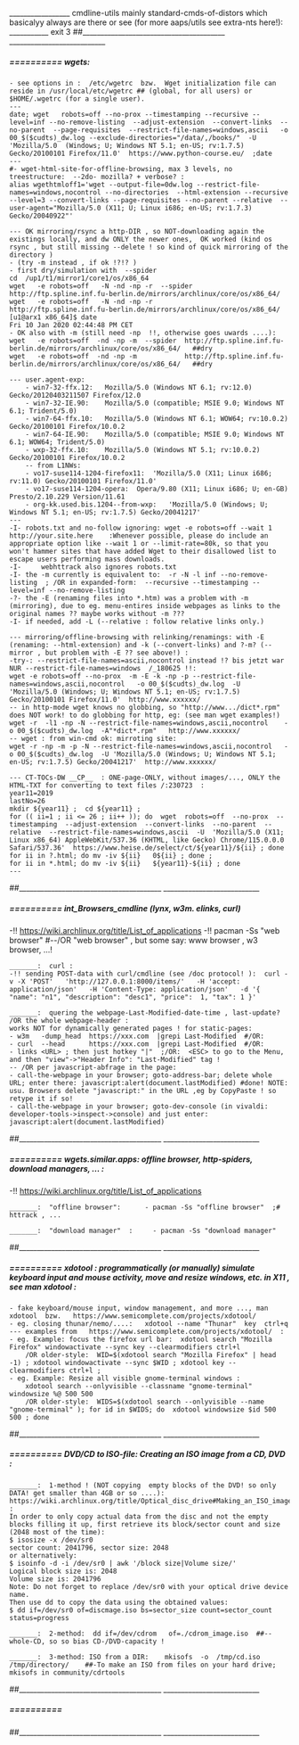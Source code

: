 _________________ cmdline-utils mainly standard-cmds-of-distors which basicalyy always are there or see (for more aaps/utils see extra-nts here!): ___________
exit 3
##________________________________________  ___________________________


#####  ==========  wgets:

	- see options in :  /etc/wgetrc  bzw.  Wget initialization file can reside in /usr/local/etc/wgetrc ## (global, for all users) or $HOME/.wgetrc (for a single user).
	---
	date; wget   robots=off --no-prox --timestamping --recursive --level=inf --no-remove-listing  --adjust-extension  --convert-links  --no-parent  --page-requisites  --restrict-file-names=windows,ascii   -o 00_$($cudts)_dw.log --exclude-directories="/data/,/books/"  -U 'Mozilla/5.0  (Windows; U; Windows NT 5.1; en-US; rv:1.7.5) Gecko/20100101 Firefox/11.0'  https://www.python-course.eu/  ;date
	---
	#- wget-html-site-for-offline-browsing, max 3 levels, no treestructure:  --2do- mozilla? + verbose? :
	alias wgethtmloff1='wget --output-file=0dw.log --restrict-file-names=windows,nocontrol --no-directories  --html-extension --recursive --level=3 --convert-links --page-requisites --no-parent --relative  --user-agent="Mozilla/5.0 (X11; U; Linux i686; en-US; rv:1.7.3) Gecko/20040922"'

	--- OK mirroring/rsync a http-DIR , so NOT-downloading again the existings locally, and dw ONLY the newer ones,  OK worked (kind os rsync , but still missing --delete ! so kind of quick mirroring of the directory )
	- (try -m instead , if ok !?!? )
	- first dry/simulation with  --spider
	cd  /up1/t1/mirror1/core1/os/x86_64
	wget   -e robots=off   -N -nd -np -r  --spider  http://ftp.spline.inf.fu-berlin.de/mirrors/archlinux/core/os/x86_64/
	wget   -e robots=off   -N -nd -np -r            http://ftp.spline.inf.fu-berlin.de/mirrors/archlinux/core/os/x86_64/
	[u1@arx1 x86_64]$ date
	Fri 10 Jan 2020 02:44:48 PM CET
	- OK also with -m (still need -np  !!, otherwise goes uwards ....):
	wget   -e robots=off  -nd -np -m  --spider  http://ftp.spline.inf.fu-berlin.de/mirrors/archlinux/core/os/x86_64/   ##dry
	wget   -e robots=off  -nd -np -m            http://ftp.spline.inf.fu-berlin.de/mirrors/archlinux/core/os/x86_64/   ##dry

	--- user.agent-exp: 
		- win7-32-ffx.12:	Mozilla/5.0 (Windows NT 6.1; rv:12.0) Gecko/20120403211507 Firefox/12.0
		- win7-32-IE.90:	Mozilla/5.0 (compatible; MSIE 9.0; Windows NT 6.1; Trident/5.0)
		- win7-64-ffx.10:	Mozilla/5.0 (Windows NT 6.1; WOW64; rv:10.0.2) Gecko/20100101 Firefox/10.0.2
		- win7-64-IE.90:	Mozilla/5.0 (compatible; MSIE 9.0; Windows NT 6.1; WOW64; Trident/5.0)	
		- wxp-32-ffx.10:	Mozilla/5.0 (Windows NT 5.1; rv:10.0.2) Gecko/20100101 Firefox/10.0.2
		-- from L1NWs:
		- vo17-suse114-1204-firefox11:	'Mozilla/5.0 (X11; Linux i686; rv:11.0) Gecko/20100101 Firefox/11.0'
		- vo17-suse114-1204-opera:	Opera/9.80 (X11; Linux i686; U; en-GB) Presto/2.10.229 Version/11.61
		- org-kk.used.bis.1204--from-wxp:	'Mozilla/5.0 (Windows; U; Windows NT 5.1; en-US; rv:1.7.5) Gecko/20041217'
	---
    -I- robots.txt and no-follow ignoring: wget -e robots=off --wait 1 http://your.site.here    :Whenever possible, please do include an appropriate option like --wait 1 or --limit-rate=80k, so that you won't hammer sites that have added Wget to their disallowed list to escape users performing mass downloads.
	-I- 	webhttrack also ignores robots.txt
	-I- the -m currently is equivalent to:  -r -N -l inf --no-remove-listing  ; /OR in expanded-form:  --recursive --timestamping --level=inf --no-remove-listing 
	-?- the -E (renaming files into *.htm) was a problem with -m (mirroring), due to eg. menu-entires inside webpages as links to the original names ?? maybe works without -m ???
	-I- if needed, add -L (--relative : follow relative links only.)
	
    --- mirroring/offline-browsing with relinking/renamings: with -E (renaming: --html-extension) and -k (--convert-links) and ?-m? (--mirror , but problem with -E ?? see above!) :
	-try-: --restrict-file-names=ascii,nocontrol instead !? bis jetzt war NUR --restrict-file-names=windows  /_180625 !!:
	wget -e robots=off --no-prox  -m -E -k -np -p --restrict-file-names=windows,ascii,nocontrol   -o 00_$($cudts)_dw.log  -U 'Mozilla/5.0 (Windows; U; Windows NT 5.1; en-US; rv:1.7.5) Gecko/20100101 Firefox/11.0'  http://www.xxxxxx/
	-- in http-mode wget knows no globbing, so "http://www.../dict*.rpm" does NOT work! to do globbing for http, eg: (see man wget examples!)
	wget -r  -l1 -np -N --restrict-file-names=windows,ascii,nocontrol    -o 00_$($cudts)_dw.log  -A"*dict*.rpm"   http://www.xxxxxx/
	-- wget : from win-cmd ok: mirroting site: 
	wget -r -np -m -p -N --restrict-file-names=windows,ascii,nocontrol   -o 00_$($cudts)_dw.log  -U 'Mozilla/5.0 (Windows; U; Windows NT 5.1; en-US; rv:1.7.5) Gecko/20041217'  http://www.xxxxxx/ 

    --- CT-TOCs-DW __CP__  : ONE-page-ONLY, without images/..., ONLY the HTML-TXT for converting to text files /:230723  :
    year11=2019
    lastNo=26
    mkdir ${year11} ;  cd ${year11} ;
    for (( ii=1 ; ii <= 26 ; ii++ )); do  wget  robots=off  --no-prox  --timestamping  --adjust-extension  --convert-links  --no-parent  --relative  --restrict-file-names=windows,ascii  -U  'Mozilla/5.0 (X11; Linux x86_64) AppleWebKit/537.36 (KHTML, like Gecko) Chrome/115.0.0.0 Safari/537.36'  https://www.heise.de/select/ct/${year11}/${ii} ; done
    for ii in ?.html; do mv -iv ${ii}   0${ii} ; done ;
    for ii in *.html; do mv -iv ${ii}   ${year11}-${ii} ; done
    ---
##________________________________________  ___________________________


#####  ==========  int_Browsers_cmdline (lynx, w3m. elinks, curl)
-!!  https://wiki.archlinux.org/title/List_of_applications
-!!  pacman -Ss "web browser"  #--/OR  "web browser" , but some say: www browser , w3 browser, ...!

	_______:  curl :
	-!! sending POST-data with curl/cmdline (see /doc protocol! ):  curl -v -X 'POST'   'http://127.0.0.1:8000/items/'   -H 'accept: application/json'   -H 'Content-Type: application/json'   -d '{ "name": "n1", "description": "desc1", "price":  1, "tax": 1 }'

	_______:  quering the webpage-Last-Modified-date-time , last-update? /OR the whole webpage-header :
	works NOT for dynamically generated pages ! for static-pages:
	- w3m   -dump_head  https://xxx.com  |grepi Last-Modified  #/OR:
	- curl  --head      https://xxx.com  |grepi Last-Modified  #/OR:
	- links <URL> ; then just hotkey "|"  ;/OR:  <ESC> to go to the Menu, and then "view"->"Header Info": "Last-Modified" tag !
	-- /OR per javascript-abfrage in the page:
	- call-the-webpage in your browser; goto-address-bar; delete whole URL; enter there: javascript:alert(document.lastModified) #done! NOTE: usu. Browsers delete "javascript:" in the URL ,eg by CopyPaste ! so retype it if so!
	- call-the-webpage in your browser; goto-dev-console (in vivaldi: developer-tools->inspect->console) and just enter:  javascript:alert(document.lastModified)
##________________________________________  ___________________________


#####  ==========  wgets.similar.apps:  offline browser, http-spiders, download managers, ... :
-!!   https://wiki.archlinux.org/title/List_of_applications

	_______:  "offline browser":      - pacman -Ss "offline browser"  ;# httrack , ...

	_______:  "download manager"  :  	- pacman -Ss "download manager"
##________________________________________  ___________________________


#####  ==========  xdotool : programmatically (or manually) simulate keyboard input and mouse activity, move and resize windows, etc.  in X11 , see man xdotool :
	- fake keyboard/mouse input, window management, and more ..., man xdotool  bzw.   https://www.semicomplete.com/projects/xdotool/
	- eg. closing thunar/nemo/....:   xdotool --name "Thunar"  key  ctrl+q
	--- examples from   https://www.semicomplete.com/projects/xdotool/  :
	- eg. Example: focus the firefox url bar:  xdotool search "Mozilla Firefox" windowactivate --sync key --clearmodifiers ctrl+l
		/OR older-style:  WID=$(xdotool search "Mozilla Firefox" | head -1) ; xdotool windowactivate --sync $WID ; xdotool key --clearmodifiers ctrl+l ;
	- eg. Example: Resize all visible gnome-terminal windows :
		xdotool search --onlyvisible --classname "gnome-terminal" windowsize %@ 500 500
		/OR older-style:  WIDS=$(xdotool search --onlyvisible --name "gnome-terminal" ); for id in $WIDS; do  xdotool windowsize $id 500 500 ; done
##________________________________________  ___________________________


#####  ==========  DVD/CD to ISO-file: Creating an ISO image from a CD, DVD :

	_______:  1-method ! (NOT copying  empty blocks of the DVD! so only DATA! get smaller than 4GB or so ....):
	https://wiki.archlinux.org/title/Optical_disc_drive#Making_an_ISO_image_from_existing_files_on_hard_disk :
	In order to only copy actual data from the disc and not the empty blocks filling it up, first retrieve its block/sector count and size (2048 most of the time):
	$ isosize -x /dev/sr0
	sector count: 2041796, sector size: 2048
	or alternatively:
	$ isoinfo -d -i /dev/sr0 | awk '/block size|Volume size/'
	Logical block size is: 2048
	Volume size is: 2041796
	Note: Do not forget to replace /dev/sr0 with your optical drive device name.
	Then use dd to copy the data using the obtained values:
	$ dd if=/dev/sr0 of=discmage.iso bs=sector_size count=sector_count status=progress

	_______:  2-method:  dd if=/dev/cdrom   of=./cdrom_image.iso  ##--whole-CD, so so bias CD-/DVD-capacity !

	_______:  3-method: ISO from a DIR:    mkisofs  -o  /tmp/cd.iso  /tmp/directory/    ##-To make an ISO from files on your hard drive;  mkisofs in community/cdrtools
##________________________________________  ___________________________


#####  ==========  
##________________________________________  ___________________________

